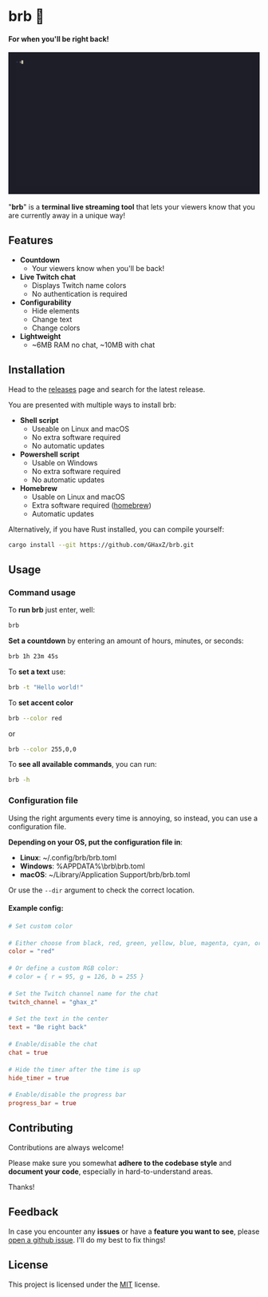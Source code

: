 # brb 🏃

#### For when you'll be right back!

![demo.gif](https://github.com/GHaxZ/brb/blob/master/.github/demo.gif)

"**brb**" is a **terminal live streaming tool** that lets your viewers know that you are currently away in a unique way!

## Features

- **Countdown**
  - Your viewers know when you'll be back!
- **Live Twitch chat**
  - Displays Twitch name colors
  - No authentication is required
- **Configurability**
  - Hide elements
  - Change text
  - Change colors
- **Lightweight**
  - ~6MB RAM no chat, ~10MB with chat

## Installation

Head to the [releases](https://github.com/GHaxZ/brb/releases) page and search for the latest release.

You are presented with multiple ways to install brb:

- **Shell script**
  - Useable on Linux and macOS
  - No extra software required
  - No automatic updates
- **Powershell script**
  - Usable on Windows
  - No extra software required
  - No automatic updates
- **Homebrew**
  - Usable on Linux and macOS
  - Extra software required ([homebrew](https://brew.sh/))
  - Automatic updates

Alternatively, if you have Rust installed, you can compile yourself:

```bash
cargo install --git https://github.com/GHaxZ/brb.git
```

## Usage

### Command usage

To **run brb** just enter, well:

```bash
brb
```

**Set a countdown** by entering an amount of hours, minutes, or seconds:

```bash
brb 1h 23m 45s
```

To **set a text** use:

```bash
brb -t "Hello world!"
```

To **set accent color**

```bash
brb --color red
```

or

```bash
brb --color 255,0,0
```

To **see all available commands**, you can run:

```bash
brb -h
```

### Configuration file

Using the right arguments every time is annoying, so instead, you can use a configuration file.

**Depending on your OS, put the configuration file in**:

- **Linux**: ~/.config/brb/brb.toml
- **Windows**: %APPDATA%\brb\brb.toml
- **macOS**: ~/Library/Application Support/brb/brb.toml

Or use the `--dir` argument to check the correct location.

#### Example config:

```toml
# Set custom color

# Either choose from black, red, green, yellow, blue, magenta, cyan, or white:
color = "red"

# Or define a custom RGB color:
# color = { r = 95, g = 126, b = 255 }

# Set the Twitch channel name for the chat
twitch_channel = "ghax_z"

# Set the text in the center
text = "Be right back"

# Enable/disable the chat
chat = true

# Hide the timer after the time is up
hide_timer = true

# Enable/disable the progress bar
progress_bar = true
```

## Contributing

Contributions are always welcome!

Please make sure you somewhat **adhere to the codebase style** and **document your code**, especially in hard-to-understand areas.

Thanks!

## Feedback

In case you encounter any **issues** or have a **feature you want to see**, please [open a github issue](https://github.com/GHaxZ/brb/issues/new). I'll do my best to fix things!

## License

This project is licensed under the [MIT](https://choosealicense.com/licenses/mit/) license.

